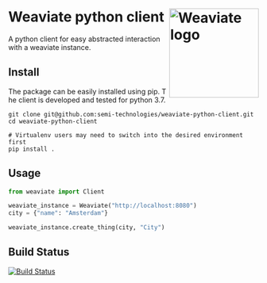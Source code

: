 # Weaviate python client  <img alt='Weaviate logo' src='https://raw.githubusercontent.com/semi-technologies/weaviate/19de0956c69b66c5552447e84d016f4fe29d12c9/docs/assets/weaviate-logo.png' width='180' align='right' />

A python client for easy abstracted interaction with a weaviate instance.

## Install

The package can be easily installed using pip. The client is developed and tested for python 3.7. 

```shell script
git clone git@github.com:semi-technologies/weaviate-python-client.git
cd weaviate-python-client

# Virtualenv users may need to switch into the desired environment first
pip install .
```

## Usage

```python
from weaviate import Client

weaviate_instance = Weaviate("http://localhost:8080")
city = {"name": "Amsterdam"}

weaviate_instance.create_thing(city, "City")
```

## Build Status

[![Build Status](https://travis-ci.com/semi-technologies/weaviate-python-client.svg?token=1qdvi3hJanQcWdqEstmy&branch=master)](https://travis-ci.com/semi-technologies/weaviate-python-client)


